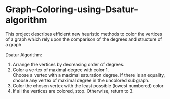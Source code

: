 # Graph-Coloring-using-Dsatur-algorithm
This project describes efficient new heuristic methods to color the vertices of a graph which rely upon the comparison of the degrees and structure of a graph  

Dsatur Algorithm:

1)  Arrange the vertices by decreasing order of degrees.  
2)  Color a vertex of maximal degree with color 1.  
 Choose a vertex with a maximal saturation degree. If there is an equality, choose any vertex of maximal degree in the uncolored subgraph.  
3)  Color the chosen vertex with the least possible (lowest numbered)
color  
4)  If all the vertices are colored, stop. Otherwise, return to 3. 
